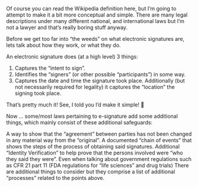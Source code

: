 Of course you can read the Wikipedia definition here, but I’m going to attempt to make it a bit more conceptual and simple. There are many legal descriptions under many different national, and international laws but I’m not a lawyer and that’s really boring stuff anyway.

Before we get too far into “the weeds” on what electronic signatures are, lets talk about how they work, or what they do.

An electronic signature does (at a high level) 3 things:

1.  Captures the “intent to sign”.
2.  Identifies the “signers” (or other possible “participants”) in some way.
3.  Captures the date and time the signature took place. Additionally (but not necessarily required for legality) it captures the “location” the signing took place.

That’s pretty much it!  See, I told you I’d make it simple! 🙂

Now … some/most laws pertaining to e-signature add some additional things, which mainly consist of these additional safeguards:

A way to show that the “agreement” between parties has not been changed in any material way from the “original”.
A documented “chain of events” that shows the steps of the process of obtaining said signatures.
Additional “Identity Verification” to help prove that the persons involved were “who they said they were”.
Even when talking about government regulations such as CFR 21 part 11 (FDA regulations for “life sciences” and drug trials) There are additional things to consider but they comprise a list of additional “processes” related to the points above. 
